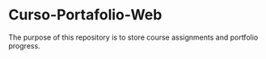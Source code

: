 # Curso-Portafolio-Web
The purpose of this repository is to store course assignments and portfolio progress.
